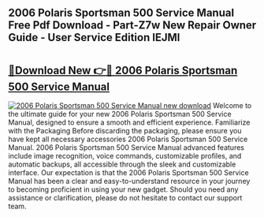 ## 2006 Polaris Sportsman 500 Service Manual Free Pdf Download - Part-Z7w New Repair Owner Guide - User Service Edition lEJMl

# <h2><a href="http://bc27768.oget.top/?id=2006+Polaris+Sportsman+500+Service+Manual">🔗Download New 👉🔴 2006 Polaris Sportsman 500 Service Manual</a></h2>

[![2006 Polaris Sportsman 500 Service Manual new download](https://i.imgur.com/5g1atiW.png)](http://bc27768.oget.top/?id=2006+Polaris+Sportsman+500+Service+Manual)
Welcome to the ultimate guide for your new 2006 Polaris Sportsman 500 Service Manual, designed to ensure a smooth and efficient experience. Familiarize with the Packaging Before discarding the packaging, please ensure you have kept all necessary accessories 2006 Polaris Sportsman 500 Service Manual. 2006 Polaris Sportsman 500 Service Manual advanced features include image recognition, voice commands, customizable profiles, and automatic backups, all accessible through the sleek and customizable interface. Our expectation is that the 2006 Polaris Sportsman 500 Service Manual has been a clear and easy-to-understand resource in your journey to becoming proficient in using your new gadget. Should you need any assistance or clarification, please do not hesitate to contact our support team.
